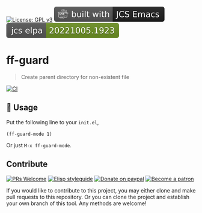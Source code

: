 [![License: GPL v3](https://img.shields.io/badge/License-GPL%20v3-blue.svg)](https://www.gnu.org/licenses/gpl-3.0)
[![Built with](https://raw.githubusercontent.com/jcs-emacs/badges/master/others/built-with/dark.svg)](https://jcs-emacs.github.io/)
[![JCS-ELPA](https://raw.githubusercontent.com/jcs-emacs/badges/master/elpa/v/ff-guard.svg)](https://jcs-emacs.github.io/jcs-elpa/#/ff-guard)

# ff-guard
> Create parent directory for non-existent file

[![CI](https://github.com/jcs-elpa/ff-guard/actions/workflows/test.yml/badge.svg)](https://github.com/jcs-elpa/ff-guard/actions/workflows/test.yml)

## 🔨 Usage

Put the following line to your `init.el`,

```elisp
(ff-guard-mode 1)
```

Or just `M-x ff-guard-mode`.

## Contribute

[![PRs Welcome](https://img.shields.io/badge/PRs-welcome-brightgreen.svg)](http://makeapullrequest.com)
[![Elisp styleguide](https://img.shields.io/badge/elisp-style%20guide-purple)](https://github.com/bbatsov/emacs-lisp-style-guide)
[![Donate on paypal](https://img.shields.io/badge/paypal-donate-1?logo=paypal&color=blue)](https://www.paypal.me/jcs090218)
[![Become a patron](https://img.shields.io/badge/patreon-become%20a%20patron-orange.svg?logo=patreon)](https://www.patreon.com/jcs090218)

If you would like to contribute to this project, you may either
clone and make pull requests to this repository. Or you can
clone the project and establish your own branch of this tool.
Any methods are welcome!
